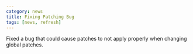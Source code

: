 ```yaml
---
category: news
title: Fixing Patching Bug
tags: [news, refresh]
---
```


Fixed a bug that could cause patches to not apply properly when changing global patches.